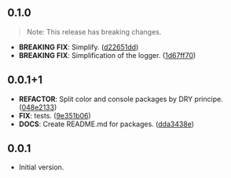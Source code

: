 ## 0.1.0

> Note: This release has breaking changes.

 - **BREAKING** **FIX**: Simplify. ([d22651dd](https://github.com/unger1984/trackit/commit/d22651ddf40fbb61dd996c7116e386fccc739fe8))
 - **BREAKING** **FIX**: Simplification of the logger. ([1d67ff70](https://github.com/unger1984/trackit/commit/1d67ff7013887a45b65c70ed8951ac00dbb7a247))

## 0.0.1+1

 - **REFACTOR**: Split color and console packages by DRY principe. ([048e2133](https://github.com/unger1984/trackit/commit/048e2133de2a6d37870bce6a1608b7b28696ab4c))
 - **FIX**: tests. ([9e351b06](https://github.com/unger1984/trackit/commit/9e351b0618485df3df82507b8f365ff6842159ea))
 - **DOCS**: Create README.md for packages. ([dda3438e](https://github.com/unger1984/trackit/commit/dda3438e0bf0cc60800ddc4489418e1fd032a7eb))

## 0.0.1

- Initial version.
